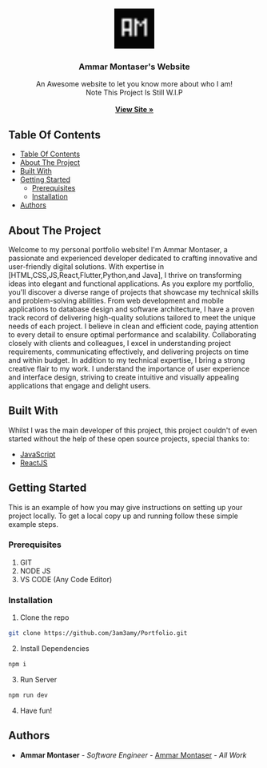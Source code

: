 <br/>
<p align="center">
  <a href="#">
    <img src="public/favicon-16x16.png" alt="Logo" width="80" height="80">
  </a>

  <h3 align="center">Ammar Montaser's Website</h3>

  <p align="center">
    An Awesome website to let you know more about who I am!
    <br/>
    Note This Project Is Still W.I.P
    <br/>
    <br/>
    <a href="https://ammarmontaser.com"><strong>View Site »</strong></a>
    <br/>
  </p>
</p>

## Table Of Contents

- [Table Of Contents](#table-of-contents)
- [About The Project](#about-the-project)
- [Built With](#built-with)
- [Getting Started](#getting-started)
  - [Prerequisites](#prerequisites)
  - [Installation](#installation)
- [Authors](#authors)

## About The Project

Welcome to my personal portfolio website! I'm Ammar Montaser, a passionate and experienced developer dedicated to crafting innovative and user-friendly digital solutions. With expertise in [HTML,CSS,JS,React,Flutter,Python,and Java], I thrive on transforming ideas into elegant and functional applications.
As you explore my portfolio, you'll discover a diverse range of projects that showcase my technical skills and problem-solving abilities. From web development and mobile applications to database design and software architecture, I have a proven track record of delivering high-quality solutions tailored to meet the unique needs of each project.
I believe in clean and efficient code, paying attention to every detail to ensure optimal performance and scalability. Collaborating closely with clients and colleagues, I excel in understanding project requirements, communicating effectively, and delivering projects on time and within budget.
In addition to my technical expertise, I bring a strong creative flair to my work. I understand the importance of user experience and interface design, striving to create intuitive and visually appealing applications that engage and delight users.

## Built With

Whilst I was the main developer of this project, this project couldn't of even started without the help of these open source projects, special thanks to:

- [JavaScript](https://www.javascript.com/)
- [ReactJS](https://react.dev)

## Getting Started

This is an example of how you may give instructions on setting up your project locally.
To get a local copy up and running follow these simple example steps.

### Prerequisites

1. GIT
2. NODE JS
3. VS CODE (Any Code Editor)

### Installation

1. Clone the repo

```sh
git clone https://github.com/3am3amy/Portfolio.git
```

2. Install Dependencies

```sh
npm i
```

3. Run Server

```sh
npm run dev
```

4. Have fun!

## Authors

- **Ammar Montaser** - _Software Engineer_ - [Ammar Montaser](https://github.com/3am3amy) - _All Work_
